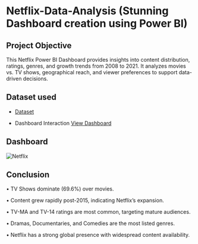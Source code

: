 # Netflix-Data-Analysis (Stunning Dashboard creation using Power BI)
## Project Objective
This Netflix Power BI Dashboard provides insights into content distribution, ratings, genres, and growth trends from 2008 to 2021. It analyzes movies vs. TV shows, geographical reach, and viewer preferences to support data-driven decisions.

## Dataset used
- <a href="https://github.com/vishi1314/Data-Analysis-Dashboard-2/blob/main/netflix_titles.csv">Dataset</a>

- Dashboard Interaction <a href="https://github.com/vishi1314/Data-Analysis-Dashboard-2/blob/main/Netflix.png">View Dashboard</a>

## Dashboard

![Netflix](https://github.com/user-attachments/assets/9461b109-219d-4f42-b1ee-9fcd89359135)

## Conclusion
•	TV Shows dominate (69.6%) over movies.

•	Content grew rapidly post-2015, indicating Netflix’s expansion.

•	TV-MA and TV-14 ratings are most common, targeting mature audiences.

•	Dramas, Documentaries, and Comedies are the most listed genres.

•	Netflix has a strong global presence with widespread content availability.
